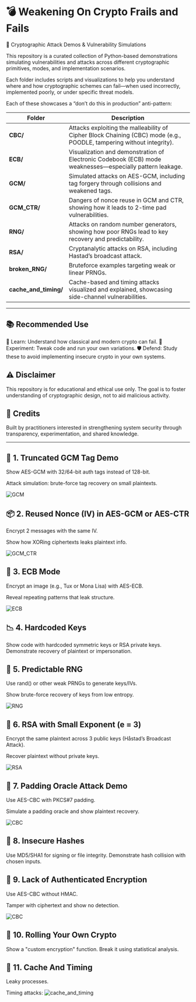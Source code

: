 # 💣 Weakening On Crypto Frails and Fails 
🔐 Cryptographic Attack Demos & Vulnerability Simulations

This repository is a curated collection of Python-based demonstrations simulating vulnerabilities and attacks across different cryptographic primitives, modes, and implementation scenarios.

Each folder includes scripts and visualizations to help you understand where and how cryptographic schemes can fail—when used incorrectly, implemented poorly, or under specific threat models.

Each of these showcases a “don’t do this in production” anti-pattern:

| Folder                  | Description                                                                                                          |
| ----------------------- | -------------------------------------------------------------------------------------------------------------------- |
| **CBC/**                | Attacks exploiting the malleability of Cipher Block Chaining (CBC) mode (e.g., POODLE, tampering without integrity). |
| **ECB/**                | Visualization and demonstration of Electronic Codebook (ECB) mode weaknesses—especially pattern leakage.             |
| **GCM/**                | Simulated attacks on AES-GCM, including tag forgery through collisions and weakened tags.                            |
| **GCM\_CTR/**           | Dangers of nonce reuse in GCM and CTR, showing how it leads to 2-time pad vulnerabilities.                           |
| **RNG/**                | Attacks on random number generators, showing how poor RNGs lead to key recovery and predictability.                  |
| **RSA/**                | Cryptanalytic attacks on RSA, including Hastad’s broadcast attack.                                                   |
| **broken\_RNG/**        | Bruteforce examples targeting weak or linear PRNGs.                                                                  |
| **cache\_and\_timing/** | Cache-based and timing attacks visualized and explained, showcasing side-channel vulnerabilities.                    |

<hr>

## 📚 Recommended Use

📖 Learn: Understand how classical and modern crypto can fail.
🧪 Experiment: Tweak code and run your own variations.
🛡 Defend: Study these to avoid implementing insecure crypto in your own systems.

## ⚠️ Disclaimer
This repository is for educational and ethical use only. The goal is to foster understanding of cryptographic design, not to aid malicious activity.

## 🧠 Credits
Built by practitioners interested in strengthening system security through transparency, experimentation, and shared knowledge.

<hr>

## 🔐 1. Truncated GCM Tag Demo

Show AES-GCM with 32/64-bit auth tags instead of 128-bit.

Attack simulation: brute-force tag recovery on small plaintexts.

![GCM](GCM)

## 📦 2. Reused Nonce (IV) in AES-GCM or AES-CTR

Encrypt 2 messages with the same IV.

Show how XORing ciphertexts leaks plaintext info.

![GCM_CTR](GCM_CTR)

## 🔁 3. ECB Mode

Encrypt an image (e.g., Tux or Mona Lisa) with AES-ECB.

Reveal repeating patterns that leak structure.

![ECB](ECB)

## 📉 4. Hardcoded Keys

Show code with hardcoded symmetric keys or RSA private keys.
Demonstrate recovery of plaintext or impersonation.

## 📅 5. Predictable RNG

Use rand() or other weak PRNGs to generate keys/IVs.

Show brute-force recovery of keys from low entropy.

![RNG](RNG)

## 🧱 6. RSA with Small Exponent (e = 3)

Encrypt the same plaintext across 3 public keys (Håstad’s Broadcast Attack).

Recover plaintext without private keys.

![RSA](RSA)

## 🧮 7. Padding Oracle Attack Demo

Use AES-CBC with PKCS#7 padding.

Simulate a padding oracle and show plaintext recovery.

![CBC](CBC)

## 💬 8. Insecure Hashes

Use MD5/SHA1 for signing or file integrity.
Demonstrate hash collision with chosen inputs.

## 🛑 9. Lack of Authenticated Encryption

Use AES-CBC without HMAC.

Tamper with ciphertext and show no detection.

![CBC](CBC)

## 🔄 10. Rolling Your Own Crypto

Show a "custom encryption" function.
Break it using statistical analysis.

## 🔄 11. Cache And Timing

Leaky processes. 

Timing attacks: ![cache_and_timing](cache_and_timing)

